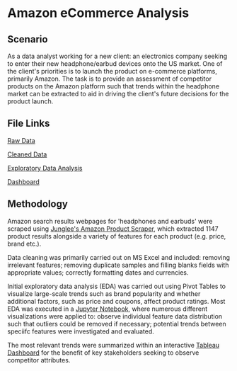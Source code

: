 # Amazon eCommerce Analysis

## Scenario
As a data analyst working for a new client: an electronics company seeking to enter their new headphone/earbud devices onto the US market. One of the client's priorities is to launch the product on e-commerce platforms, primarily Amazon. The task is to provide an assessment of competitor products on the Amazon platform such that trends within the headphone market can be extracted to aid in driving the client's future decisions for the product launch.

## File Links

[Raw Data](https://github.com/dilraj451/Amazon-eCommerce-Analysis/raw/main/raw_data.xlsx)

[Cleaned Data](https://github.com/dilraj451/Amazon-eCommerce-Analysis/raw/main/amazon_data_FINAL.xlsx)

[Exploratory Data Analysis](https://github.com/dilraj451/Amazon-eCommerce-Analysis/blob/main/eda.ipynb)

[Dashboard](https://public.tableau.com/app/profile/dilraj.sidhu/viz/Book1_16897739973890/Dashboard_Final?publish=yes)

## Methodology
Amazon search results webpages for 'headphones and earbuds' were scraped using [Junglee's Amazon Product Scraper](https://apify.com/junglee/free-amazon-product-scraper), which extracted 1147 product results alongside a variety of features for each product (e.g. price, brand etc.).

Data cleaning was primarily carried out on MS Excel and included: removing irrelevant features; removing duplicate samples and filling blanks fields with appropriate values; correctly formatting dates and currencies.

Initial exploratory data analysis (EDA) was carried out using Pivot Tables to visualize large-scale trends such as brand popularity and whether additional factors, such as price and coupons, affect product ratings. Most EDA was executed in a [Jupyter Notebook](https://github.com/dilraj451/Amazon-eCommerce-Analysis/blob/main/eda.ipynb), where numerous different visualizations were applied to: observe individual feature data distribution such that outliers could be removed if necessary; potential trends between speciifc features were investigated and evaluated.

The most relevant trends were summarized within an interactive [Tableau Dashboard](https://public.tableau.com/app/profile/dilraj.sidhu/viz/Book1_16897739973890/Dashboard_Final?publish=yes) for the benefit of key stakeholders seeking to observe competitor attributes.
